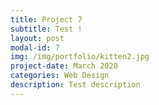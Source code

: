 ```yaml
---
title: Project 7
subtitle: Test !
layout: post
modal-id: 7
img: /img/portfolio/kitten2.jpg
project-date: March 2020
categories: Web Design
description: Test description
---
```

